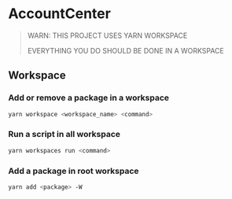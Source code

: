 # AccountCenter

> WARN: THIS PROJECT USES YARN WORKSPACE
>
> EVERYTHING YOU DO SHOULD BE DONE IN A WORKSPACE

## Workspace
### Add or remove a package in a workspace
```bash
yarn workspace <workspace_name> <command>
```

### Run a script in all workspace
```bash
yarn workspaces run <command>
```

### Add a package in root workspace
```bash
yarn add <package> -W
```
